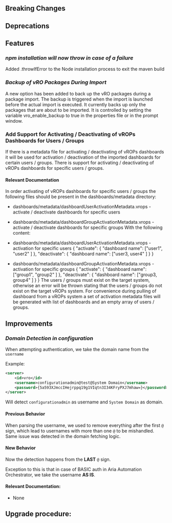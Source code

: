 [//]: # (VERSION_PLACEHOLDER DO NOT DELETE)
[//]: # (Used when working on a new release. Placed together with the Version.md)
[//]: # (Nothing here is optional. If a step must not be performed, it must be said so)
[//]: # (Do not fill the version, it will be done automatically)
[//]: # (Quick Intro to what is the focus of this release)

## Breaking Changes
[//]: # (### *Breaking Change*)
[//]: # (Describe the breaking change AND explain how to resolve it)
[//]: # (You can utilize internal links /e.g. link to the upgrade procedure, link to the improvement|deprecation that introduced this/)



## Deprecations
[//]: # (### *Deprecation*)
[//]: # (Explain what is deprecated and suggest alternatives)



[//]: # (Features -> New Functionality)
## Features
[//]: # (### *Feature Name*)
[//]: # (Describe the feature)
[//]: # (Optional But higlhy recommended Specify *NONE* if missing)
[//]: # (#### Relevant Documentation:)

### *npm installation will now throw in case of a failure*
Added .throwIfError to the Node installation process to exit the maven build

### *Backup of vRO Packages During Import*
A new option has been added to back up the vRO packages during a package import.
The backup is triggered when the import is launched before the actual import is executed.
It currently backs up only the packages that are about to be imported.
It is controlled by setting the variable vro_enable_backup to true in the properties file or in the prompt window.

### Add Support for Activating / Deactivating of vROPs Dashboards for Users / Groups
If there is a metadata file for activating / deactivating of vROPs dashboards it will be used for activation / deactivation of the imported dashboards for certain users / groups.
There is support for activating / deactivating of vROPs dashboards for specific users / groups.

#### Relevant Documentation
In order activating of vROPs dashboards for specific users / groups the following files should be present in the dashboards/metadata directory:
* dashboards/metadata/dashboardUserActivationMetadata.vrops  - activate / deactivate dashboards for specific users 
* dashboards/metadata/dashboardGroupActivationMetadata.vrops - activate / deactivate dashboards for specific groups
With the following content:
* dashboards/metadata/dashboardUserActivationMetadata.vrops - activation for specific users
{
	"activate": {
		"dashboard name": ["user1", "user2" ]
	},
	"deactivate": {
		"dashboard name": ["user3, user4" ]
	}
}

* dashboards/metadata/dashboardGroupActivationMetadata.vrops - activation for specific groups
{
	"activate": {
		"dashboard name": ["group1", "group2" ]
	},
	"deactivate": {
		"dashboard name": ["group3, group4" ]
	}
}
The users / groups must exist on the target system, otherwise an error will be thrown stating that the users / groups do not exist on the target vROPs system.
For convenience during pulling of dashboard from a vROPs system a set of activation metadata files will be generated with list of dashboards and an empty array of users / groups.

[//]: # (Improvements -> Bugfixes/hotfixes or general improvements)
## Improvements
[//]: # (### *Improvement Name* )
[//]: # (Talk ONLY regarding the improvement)
[//]: # (Optional But higlhy recommended)
[//]: # (#### Previous Behavior)
[//]: # (Explain how it used to behave, regarding to the change)
[//]: # (Optional But higlhy recommended)
[//]: # (#### New Behavior)
[//]: # (Explain how it behaves now, regarding to the change)
[//]: # (Optional But higlhy recommended Specify *NONE* if missing)
[//]: # (#### Relevant Documentation:)

### *Domain Detection in configuration* 
When attempting authentication, we take the domain name from the `username`

Example:
```xml
<server>
	<id>vro</id>
	<username>configurationadmin@test@System Domain</username>
	<password>{5a593XJmccIHejrppq19g1VIqtn3I34KFryPXJ7mhaw=}</password>
</server>
```
Will detect `configurationadmin` as username and `System Domain` as domain.

#### Previous Behavior
When parsing the username, we used to remove everything after the first `@` sign, which lead to usernames with more than 
one `@` to be mishandled. Same issue was detected in the domain fetching logic.

#### New Behavior
Now the detection happens from the **LAST** `@` sign.

Exception to this is that in case of BASIC auth in Aria Automation Orchestrator, we take the username **AS IS**.

#### Relevant Documentation:
* None

## Upgrade procedure:
[//]: # (Explain in details if something needs to be done)

[//]: # (## Changelog:)
[//]: # (Pull request links)
